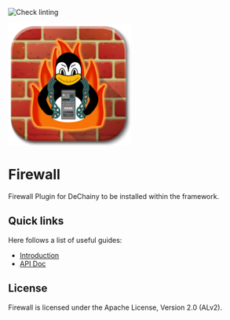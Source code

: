 ![Check linting](https://github.com/dechainers/firewall/workflows/Check%20linting/badge.svg)

![Firewall Logo](docs/logo.png)

# Firewall

Firewall Plugin for DeChainy to be installed within the framework.


## Quick links

Here follows a list of useful guides:

* [Introduction](docs/README.md)
* [API Doc](docs/api)

## License

Firewall is licensed under the Apache License, Version 2.0 (ALv2).

